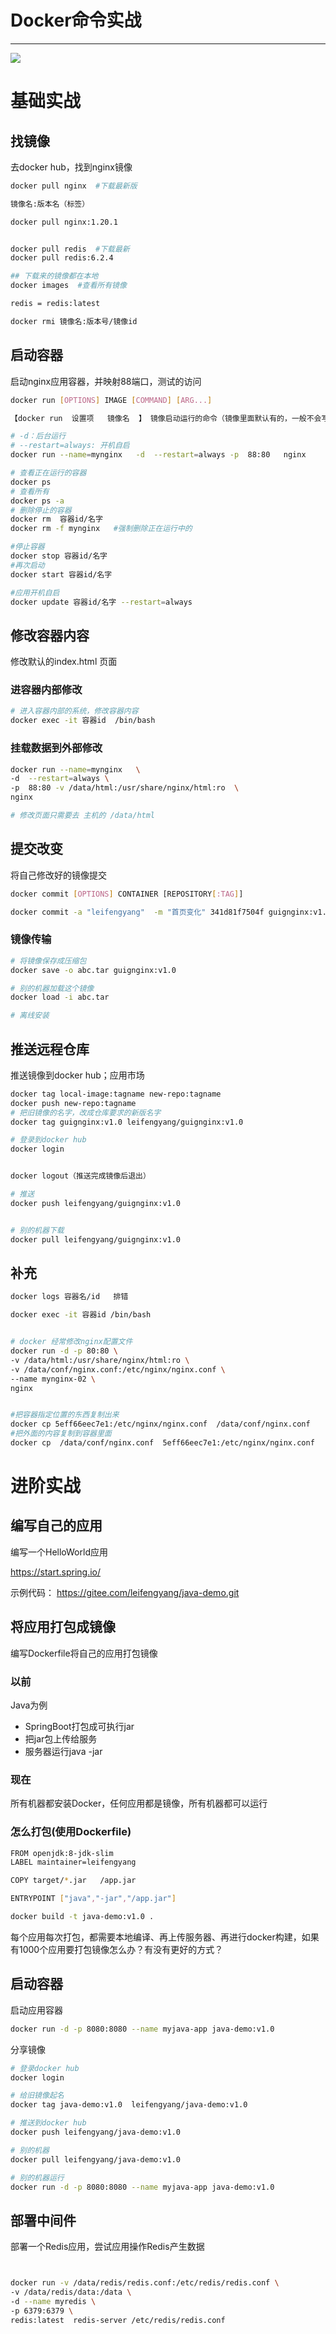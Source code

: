 #   Docker命令实战

----

![](../images/2021/12/20211215150041.png)

#   基础实战

##  找镜像

去docker hub，找到nginx镜像

```bash
docker pull nginx  #下载最新版

镜像名:版本名（标签）

docker pull nginx:1.20.1


docker pull redis  #下载最新
docker pull redis:6.2.4

## 下载来的镜像都在本地
docker images  #查看所有镜像

redis = redis:latest

docker rmi 镜像名:版本号/镜像id
```


##  启动容器

启动nginx应用容器，并映射88端口，测试的访问

```bash
docker run [OPTIONS] IMAGE [COMMAND] [ARG...]

【docker run  设置项   镜像名  】 镜像启动运行的命令（镜像里面默认有的，一般不会写）

# -d：后台运行
# --restart=always: 开机自启
docker run --name=mynginx   -d  --restart=always -p  88:80   nginx

# 查看正在运行的容器
docker ps
# 查看所有
docker ps -a
# 删除停止的容器
docker rm  容器id/名字
docker rm -f mynginx   #强制删除正在运行中的

#停止容器
docker stop 容器id/名字
#再次启动
docker start 容器id/名字

#应用开机自启
docker update 容器id/名字 --restart=always
```


##  修改容器内容

修改默认的index.html 页面

### 进容器内部修改

```bash
# 进入容器内部的系统，修改容器内容
docker exec -it 容器id  /bin/bash
```

### 挂载数据到外部修改

```bash
docker run --name=mynginx   \
-d  --restart=always \
-p  88:80 -v /data/html:/usr/share/nginx/html:ro  \
nginx

# 修改页面只需要去 主机的 /data/html
```

##  提交改变

将自己修改好的镜像提交

```bash
docker commit [OPTIONS] CONTAINER [REPOSITORY[:TAG]]

docker commit -a "leifengyang"  -m "首页变化" 341d81f7504f guignginx:v1.0
```

### 镜像传输

```bash
# 将镜像保存成压缩包
docker save -o abc.tar guignginx:v1.0

# 别的机器加载这个镜像
docker load -i abc.tar

# 离线安装
```

##  推送远程仓库

推送镜像到docker hub；应用市场

```bash
docker tag local-image:tagname new-repo:tagname
docker push new-repo:tagname
# 把旧镜像的名字，改成仓库要求的新版名字
docker tag guignginx:v1.0 leifengyang/guignginx:v1.0

# 登录到docker hub
docker login


docker logout（推送完成镜像后退出）

# 推送
docker push leifengyang/guignginx:v1.0


# 别的机器下载
docker pull leifengyang/guignginx:v1.0
```

##  补充

```bash
docker logs 容器名/id   排错

docker exec -it 容器id /bin/bash


# docker 经常修改nginx配置文件
docker run -d -p 80:80 \
-v /data/html:/usr/share/nginx/html:ro \
-v /data/conf/nginx.conf:/etc/nginx/nginx.conf \
--name mynginx-02 \
nginx


#把容器指定位置的东西复制出来
docker cp 5eff66eec7e1:/etc/nginx/nginx.conf  /data/conf/nginx.conf
#把外面的内容复制到容器里面
docker cp  /data/conf/nginx.conf  5eff66eec7e1:/etc/nginx/nginx.conf
```

#   进阶实战

##  编写自己的应用

编写一个HelloWorld应用

https://start.spring.io/

示例代码：  https://gitee.com/leifengyang/java-demo.git


##  将应用打包成镜像

编写Dockerfile将自己的应用打包镜像

### 以前

Java为例

+ SpringBoot打包成可执行jar
+ 把jar包上传给服务
+ 服务器运行java -jar

### 现在

所有机器都安装Docker，任何应用都是镜像，所有机器都可以运行

### 怎么打包(使用Dockerfile)

```bash
FROM openjdk:8-jdk-slim
LABEL maintainer=leifengyang

COPY target/*.jar   /app.jar

ENTRYPOINT ["java","-jar","/app.jar"]

docker build -t java-demo:v1.0 .
```

每个应用每次打包，都需要本地编译、再上传服务器、再进行docker构建，如果有1000个应用要打包镜像怎么办？有没有更好的方式？

##  启动容器

启动应用容器

```bash
docker run -d -p 8080:8080 --name myjava-app java-demo:v1.0
```

分享镜像

```bash
# 登录docker hub
docker login

# 给旧镜像起名
docker tag java-demo:v1.0  leifengyang/java-demo:v1.0

# 推送到docker hub
docker push leifengyang/java-demo:v1.0

# 别的机器
docker pull leifengyang/java-demo:v1.0

# 别的机器运行
docker run -d -p 8080:8080 --name myjava-app java-demo:v1.0
```

##  部署中间件

部署一个Redis应用，尝试应用操作Redis产生数据

```bash


docker run -v /data/redis/redis.conf:/etc/redis/redis.conf \
-v /data/redis/data:/data \
-d --name myredis \
-p 6379:6379 \
redis:latest  redis-server /etc/redis/redis.conf
```

